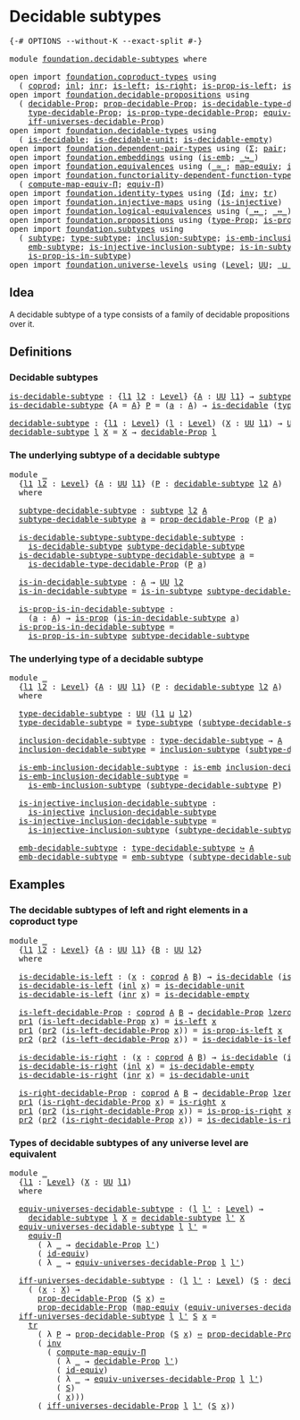 # Decidable subtypes

<pre class="Agda"><a id="31" class="Symbol">{-#</a> <a id="35" class="Keyword">OPTIONS</a> <a id="43" class="Pragma">--without-K</a> <a id="55" class="Pragma">--exact-split</a> <a id="69" class="Symbol">#-}</a>

<a id="74" class="Keyword">module</a> <a id="81" href="foundation.decidable-subtypes.html" class="Module">foundation.decidable-subtypes</a> <a id="111" class="Keyword">where</a>

<a id="118" class="Keyword">open</a> <a id="123" class="Keyword">import</a> <a id="130" href="foundation.coproduct-types.html" class="Module">foundation.coproduct-types</a> <a id="157" class="Keyword">using</a>
  <a id="165" class="Symbol">(</a> <a id="167" href="foundation.coproduct-types.html#1168" class="Datatype">coprod</a><a id="173" class="Symbol">;</a> <a id="175" href="foundation.coproduct-types.html#1239" class="InductiveConstructor">inl</a><a id="178" class="Symbol">;</a> <a id="180" href="foundation.coproduct-types.html#1262" class="InductiveConstructor">inr</a><a id="183" class="Symbol">;</a> <a id="185" href="foundation.coproduct-types.html#1765" class="Function">is-left</a><a id="192" class="Symbol">;</a> <a id="194" href="foundation.coproduct-types.html#2077" class="Function">is-right</a><a id="202" class="Symbol">;</a> <a id="204" href="foundation.coproduct-types.html#1841" class="Function">is-prop-is-left</a><a id="219" class="Symbol">;</a> <a id="221" href="foundation.coproduct-types.html#2156" class="Function">is-prop-is-right</a><a id="237" class="Symbol">)</a>
<a id="239" class="Keyword">open</a> <a id="244" class="Keyword">import</a> <a id="251" href="foundation.decidable-propositions.html" class="Module">foundation.decidable-propositions</a> <a id="285" class="Keyword">using</a>
  <a id="293" class="Symbol">(</a> <a id="295" href="foundation.decidable-propositions.html#2018" class="Function">decidable-Prop</a><a id="309" class="Symbol">;</a> <a id="311" href="foundation.decidable-propositions.html#2167" class="Function">prop-decidable-Prop</a><a id="330" class="Symbol">;</a> <a id="332" href="foundation.decidable-propositions.html#2506" class="Function">is-decidable-type-decidable-Prop</a><a id="364" class="Symbol">;</a>
    <a id="370" href="foundation.decidable-propositions.html#2276" class="Function">type-decidable-Prop</a><a id="389" class="Symbol">;</a> <a id="391" href="foundation.decidable-propositions.html#2373" class="Function">is-prop-type-decidable-Prop</a><a id="418" class="Symbol">;</a> <a id="420" href="foundation.decidable-propositions.html#6010" class="Function">equiv-universes-decidable-Prop</a><a id="450" class="Symbol">;</a>
    <a id="456" href="foundation.decidable-propositions.html#6205" class="Function">iff-universes-decidable-Prop</a><a id="484" class="Symbol">)</a>
<a id="486" class="Keyword">open</a> <a id="491" class="Keyword">import</a> <a id="498" href="foundation.decidable-types.html" class="Module">foundation.decidable-types</a> <a id="525" class="Keyword">using</a>
  <a id="533" class="Symbol">(</a> <a id="535" href="foundation.decidable-types.html#1905" class="Function">is-decidable</a><a id="547" class="Symbol">;</a> <a id="549" href="foundation.decidable-types.html#2740" class="Function">is-decidable-unit</a><a id="566" class="Symbol">;</a> <a id="568" href="foundation.decidable-types.html#2808" class="Function">is-decidable-empty</a><a id="586" class="Symbol">)</a>
<a id="588" class="Keyword">open</a> <a id="593" class="Keyword">import</a> <a id="600" href="foundation.dependent-pair-types.html" class="Module">foundation.dependent-pair-types</a> <a id="632" class="Keyword">using</a> <a id="638" class="Symbol">(</a><a id="639" href="foundation-core.dependent-pair-types.html#515" class="Record">Σ</a><a id="640" class="Symbol">;</a> <a id="642" href="foundation-core.dependent-pair-types.html#588" class="InductiveConstructor">pair</a><a id="646" class="Symbol">;</a> <a id="648" href="foundation-core.dependent-pair-types.html#605" class="Field">pr1</a><a id="651" class="Symbol">;</a> <a id="653" href="foundation-core.dependent-pair-types.html#617" class="Field">pr2</a><a id="656" class="Symbol">)</a>
<a id="658" class="Keyword">open</a> <a id="663" class="Keyword">import</a> <a id="670" href="foundation.embeddings.html" class="Module">foundation.embeddings</a> <a id="692" class="Keyword">using</a> <a id="698" class="Symbol">(</a><a id="699" href="foundation-core.embeddings.html#992" class="Function">is-emb</a><a id="705" class="Symbol">;</a> <a id="707" href="foundation-core.embeddings.html#1074" class="Function Operator">_↪_</a><a id="710" class="Symbol">)</a>
<a id="712" class="Keyword">open</a> <a id="717" class="Keyword">import</a> <a id="724" href="foundation.equivalences.html" class="Module">foundation.equivalences</a> <a id="748" class="Keyword">using</a> <a id="754" class="Symbol">(</a><a id="755" href="foundation-core.equivalences.html#1621" class="Function Operator">_≃_</a><a id="758" class="Symbol">;</a> <a id="760" href="foundation-core.equivalences.html#1821" class="Function">map-equiv</a><a id="769" class="Symbol">;</a> <a id="771" href="foundation-core.equivalences.html#2494" class="Function">id-equiv</a><a id="779" class="Symbol">)</a>
<a id="781" class="Keyword">open</a> <a id="786" class="Keyword">import</a> <a id="793" href="foundation.functoriality-dependent-function-types.html" class="Module">foundation.functoriality-dependent-function-types</a> <a id="843" class="Keyword">using</a>
  <a id="851" class="Symbol">(</a> <a id="853" href="foundation.functoriality-dependent-function-types.html#2501" class="Function">compute-map-equiv-Π</a><a id="872" class="Symbol">;</a> <a id="874" href="foundation.functoriality-dependent-function-types.html#4227" class="Function">equiv-Π</a><a id="881" class="Symbol">)</a>
<a id="883" class="Keyword">open</a> <a id="888" class="Keyword">import</a> <a id="895" href="foundation.identity-types.html" class="Module">foundation.identity-types</a> <a id="921" class="Keyword">using</a> <a id="927" class="Symbol">(</a><a id="928" href="foundation-core.identity-types.html#1767" class="Datatype">Id</a><a id="930" class="Symbol">;</a> <a id="932" href="foundation-core.identity-types.html#2729" class="Function">inv</a><a id="935" class="Symbol">;</a> <a id="937" href="foundation-core.identity-types.html#5702" class="Function">tr</a><a id="939" class="Symbol">)</a>
<a id="941" class="Keyword">open</a> <a id="946" class="Keyword">import</a> <a id="953" href="foundation.injective-maps.html" class="Module">foundation.injective-maps</a> <a id="979" class="Keyword">using</a> <a id="985" class="Symbol">(</a><a id="986" href="foundation.injective-maps.html#1295" class="Function">is-injective</a><a id="998" class="Symbol">)</a>
<a id="1000" class="Keyword">open</a> <a id="1005" class="Keyword">import</a> <a id="1012" href="foundation.logical-equivalences.html" class="Module">foundation.logical-equivalences</a> <a id="1044" class="Keyword">using</a> <a id="1050" class="Symbol">(</a><a id="1051" href="foundation-core.logical-equivalences.html#899" class="Function Operator">_↔_</a><a id="1054" class="Symbol">;</a> <a id="1056" href="foundation-core.logical-equivalences.html#1038" class="Function Operator">_⇔_</a><a id="1059" class="Symbol">)</a>
<a id="1061" class="Keyword">open</a> <a id="1066" class="Keyword">import</a> <a id="1073" href="foundation.propositions.html" class="Module">foundation.propositions</a> <a id="1097" class="Keyword">using</a> <a id="1103" class="Symbol">(</a><a id="1104" href="foundation-core.propositions.html#1495" class="Function">type-Prop</a><a id="1113" class="Symbol">;</a> <a id="1115" href="foundation-core.propositions.html#1309" class="Function">is-prop</a><a id="1122" class="Symbol">)</a>
<a id="1124" class="Keyword">open</a> <a id="1129" class="Keyword">import</a> <a id="1136" href="foundation.subtypes.html" class="Module">foundation.subtypes</a> <a id="1156" class="Keyword">using</a>
  <a id="1164" class="Symbol">(</a> <a id="1166" href="foundation-core.subtypes.html#2211" class="Function">subtype</a><a id="1173" class="Symbol">;</a> <a id="1175" href="foundation-core.subtypes.html#2555" class="Function">type-subtype</a><a id="1187" class="Symbol">;</a> <a id="1189" href="foundation-core.subtypes.html#2621" class="Function">inclusion-subtype</a><a id="1206" class="Symbol">;</a> <a id="1208" href="foundation-core.subtypes.html#3701" class="Function">is-emb-inclusion-subtype</a><a id="1232" class="Symbol">;</a>
    <a id="1238" href="foundation-core.subtypes.html#3947" class="Function">emb-subtype</a><a id="1249" class="Symbol">;</a> <a id="1251" href="foundation.subtypes.html#1110" class="Function">is-injective-inclusion-subtype</a><a id="1281" class="Symbol">;</a> <a id="1283" href="foundation-core.subtypes.html#2375" class="Function">is-in-subtype</a><a id="1296" class="Symbol">;</a>
    <a id="1302" href="foundation-core.subtypes.html#2440" class="Function">is-prop-is-in-subtype</a><a id="1323" class="Symbol">)</a>
<a id="1325" class="Keyword">open</a> <a id="1330" class="Keyword">import</a> <a id="1337" href="foundation.universe-levels.html" class="Module">foundation.universe-levels</a> <a id="1364" class="Keyword">using</a> <a id="1370" class="Symbol">(</a><a id="1371" href="Agda.Primitive.html#597" class="Postulate">Level</a><a id="1376" class="Symbol">;</a> <a id="1378" href="foundation-core.universe-levels.html#235" class="Primitive">UU</a><a id="1380" class="Symbol">;</a> <a id="1382" href="Agda.Primitive.html#810" class="Primitive Operator">_⊔_</a><a id="1385" class="Symbol">;</a> <a id="1387" href="Agda.Primitive.html#780" class="Primitive">lsuc</a><a id="1391" class="Symbol">;</a> <a id="1393" href="Agda.Primitive.html#764" class="Primitive">lzero</a><a id="1398" class="Symbol">)</a>
</pre>
## Idea

A decidable subtype of a type consists of a family of decidable propositions over it.

## Definitions

### Decidable subtypes

<pre class="Agda"><a id="is-decidable-subtype"></a><a id="1549" href="foundation.decidable-subtypes.html#1549" class="Function">is-decidable-subtype</a> <a id="1570" class="Symbol">:</a> <a id="1572" class="Symbol">{</a><a id="1573" href="foundation.decidable-subtypes.html#1573" class="Bound">l1</a> <a id="1576" href="foundation.decidable-subtypes.html#1576" class="Bound">l2</a> <a id="1579" class="Symbol">:</a> <a id="1581" href="Agda.Primitive.html#597" class="Postulate">Level</a><a id="1586" class="Symbol">}</a> <a id="1588" class="Symbol">{</a><a id="1589" href="foundation.decidable-subtypes.html#1589" class="Bound">A</a> <a id="1591" class="Symbol">:</a> <a id="1593" href="foundation-core.universe-levels.html#235" class="Primitive">UU</a> <a id="1596" href="foundation.decidable-subtypes.html#1573" class="Bound">l1</a><a id="1598" class="Symbol">}</a> <a id="1600" class="Symbol">→</a> <a id="1602" href="foundation-core.subtypes.html#2211" class="Function">subtype</a> <a id="1610" href="foundation.decidable-subtypes.html#1576" class="Bound">l2</a> <a id="1613" href="foundation.decidable-subtypes.html#1589" class="Bound">A</a> <a id="1615" class="Symbol">→</a> <a id="1617" href="foundation-core.universe-levels.html#235" class="Primitive">UU</a> <a id="1620" class="Symbol">(</a><a id="1621" href="foundation.decidable-subtypes.html#1573" class="Bound">l1</a> <a id="1624" href="Agda.Primitive.html#810" class="Primitive Operator">⊔</a> <a id="1626" href="foundation.decidable-subtypes.html#1576" class="Bound">l2</a><a id="1628" class="Symbol">)</a>
<a id="1630" href="foundation.decidable-subtypes.html#1549" class="Function">is-decidable-subtype</a> <a id="1651" class="Symbol">{</a><a id="1652" class="Argument">A</a> <a id="1654" class="Symbol">=</a> <a id="1656" href="foundation.decidable-subtypes.html#1656" class="Bound">A</a><a id="1657" class="Symbol">}</a> <a id="1659" href="foundation.decidable-subtypes.html#1659" class="Bound">P</a> <a id="1661" class="Symbol">=</a> <a id="1663" class="Symbol">(</a><a id="1664" href="foundation.decidable-subtypes.html#1664" class="Bound">a</a> <a id="1666" class="Symbol">:</a> <a id="1668" href="foundation.decidable-subtypes.html#1656" class="Bound">A</a><a id="1669" class="Symbol">)</a> <a id="1671" class="Symbol">→</a> <a id="1673" href="foundation.decidable-types.html#1905" class="Function">is-decidable</a> <a id="1686" class="Symbol">(</a><a id="1687" href="foundation-core.propositions.html#1495" class="Function">type-Prop</a> <a id="1697" class="Symbol">(</a><a id="1698" href="foundation.decidable-subtypes.html#1659" class="Bound">P</a> <a id="1700" href="foundation.decidable-subtypes.html#1664" class="Bound">a</a><a id="1701" class="Symbol">))</a>

<a id="decidable-subtype"></a><a id="1705" href="foundation.decidable-subtypes.html#1705" class="Function">decidable-subtype</a> <a id="1723" class="Symbol">:</a> <a id="1725" class="Symbol">{</a><a id="1726" href="foundation.decidable-subtypes.html#1726" class="Bound">l1</a> <a id="1729" class="Symbol">:</a> <a id="1731" href="Agda.Primitive.html#597" class="Postulate">Level</a><a id="1736" class="Symbol">}</a> <a id="1738" class="Symbol">(</a><a id="1739" href="foundation.decidable-subtypes.html#1739" class="Bound">l</a> <a id="1741" class="Symbol">:</a> <a id="1743" href="Agda.Primitive.html#597" class="Postulate">Level</a><a id="1748" class="Symbol">)</a> <a id="1750" class="Symbol">(</a><a id="1751" href="foundation.decidable-subtypes.html#1751" class="Bound">X</a> <a id="1753" class="Symbol">:</a> <a id="1755" href="foundation-core.universe-levels.html#235" class="Primitive">UU</a> <a id="1758" href="foundation.decidable-subtypes.html#1726" class="Bound">l1</a><a id="1760" class="Symbol">)</a> <a id="1762" class="Symbol">→</a> <a id="1764" href="foundation-core.universe-levels.html#235" class="Primitive">UU</a> <a id="1767" class="Symbol">(</a><a id="1768" href="foundation.decidable-subtypes.html#1726" class="Bound">l1</a> <a id="1771" href="Agda.Primitive.html#810" class="Primitive Operator">⊔</a> <a id="1773" href="Agda.Primitive.html#780" class="Primitive">lsuc</a> <a id="1778" href="foundation.decidable-subtypes.html#1739" class="Bound">l</a><a id="1779" class="Symbol">)</a>
<a id="1781" href="foundation.decidable-subtypes.html#1705" class="Function">decidable-subtype</a> <a id="1799" href="foundation.decidable-subtypes.html#1799" class="Bound">l</a> <a id="1801" href="foundation.decidable-subtypes.html#1801" class="Bound">X</a> <a id="1803" class="Symbol">=</a> <a id="1805" href="foundation.decidable-subtypes.html#1801" class="Bound">X</a> <a id="1807" class="Symbol">→</a> <a id="1809" href="foundation.decidable-propositions.html#2018" class="Function">decidable-Prop</a> <a id="1824" href="foundation.decidable-subtypes.html#1799" class="Bound">l</a>
</pre>
### The underlying subtype of a decidable subtype

<pre class="Agda"><a id="1890" class="Keyword">module</a> <a id="1897" href="foundation.decidable-subtypes.html#1897" class="Module">_</a>
  <a id="1901" class="Symbol">{</a><a id="1902" href="foundation.decidable-subtypes.html#1902" class="Bound">l1</a> <a id="1905" href="foundation.decidable-subtypes.html#1905" class="Bound">l2</a> <a id="1908" class="Symbol">:</a> <a id="1910" href="Agda.Primitive.html#597" class="Postulate">Level</a><a id="1915" class="Symbol">}</a> <a id="1917" class="Symbol">{</a><a id="1918" href="foundation.decidable-subtypes.html#1918" class="Bound">A</a> <a id="1920" class="Symbol">:</a> <a id="1922" href="foundation-core.universe-levels.html#235" class="Primitive">UU</a> <a id="1925" href="foundation.decidable-subtypes.html#1902" class="Bound">l1</a><a id="1927" class="Symbol">}</a> <a id="1929" class="Symbol">(</a><a id="1930" href="foundation.decidable-subtypes.html#1930" class="Bound">P</a> <a id="1932" class="Symbol">:</a> <a id="1934" href="foundation.decidable-subtypes.html#1705" class="Function">decidable-subtype</a> <a id="1952" href="foundation.decidable-subtypes.html#1905" class="Bound">l2</a> <a id="1955" href="foundation.decidable-subtypes.html#1918" class="Bound">A</a><a id="1956" class="Symbol">)</a>
  <a id="1960" class="Keyword">where</a>
  
  <a id="1971" href="foundation.decidable-subtypes.html#1971" class="Function">subtype-decidable-subtype</a> <a id="1997" class="Symbol">:</a> <a id="1999" href="foundation-core.subtypes.html#2211" class="Function">subtype</a> <a id="2007" href="foundation.decidable-subtypes.html#1905" class="Bound">l2</a> <a id="2010" href="foundation.decidable-subtypes.html#1918" class="Bound">A</a>
  <a id="2014" href="foundation.decidable-subtypes.html#1971" class="Function">subtype-decidable-subtype</a> <a id="2040" href="foundation.decidable-subtypes.html#2040" class="Bound">a</a> <a id="2042" class="Symbol">=</a> <a id="2044" href="foundation.decidable-propositions.html#2167" class="Function">prop-decidable-Prop</a> <a id="2064" class="Symbol">(</a><a id="2065" href="foundation.decidable-subtypes.html#1930" class="Bound">P</a> <a id="2067" href="foundation.decidable-subtypes.html#2040" class="Bound">a</a><a id="2068" class="Symbol">)</a>

  <a id="2073" href="foundation.decidable-subtypes.html#2073" class="Function">is-decidable-subtype-subtype-decidable-subtype</a> <a id="2120" class="Symbol">:</a>
    <a id="2126" href="foundation.decidable-subtypes.html#1549" class="Function">is-decidable-subtype</a> <a id="2147" href="foundation.decidable-subtypes.html#1971" class="Function">subtype-decidable-subtype</a>
  <a id="2175" href="foundation.decidable-subtypes.html#2073" class="Function">is-decidable-subtype-subtype-decidable-subtype</a> <a id="2222" href="foundation.decidable-subtypes.html#2222" class="Bound">a</a> <a id="2224" class="Symbol">=</a>
    <a id="2230" href="foundation.decidable-propositions.html#2506" class="Function">is-decidable-type-decidable-Prop</a> <a id="2263" class="Symbol">(</a><a id="2264" href="foundation.decidable-subtypes.html#1930" class="Bound">P</a> <a id="2266" href="foundation.decidable-subtypes.html#2222" class="Bound">a</a><a id="2267" class="Symbol">)</a>

  <a id="2272" href="foundation.decidable-subtypes.html#2272" class="Function">is-in-decidable-subtype</a> <a id="2296" class="Symbol">:</a> <a id="2298" href="foundation.decidable-subtypes.html#1918" class="Bound">A</a> <a id="2300" class="Symbol">→</a> <a id="2302" href="foundation-core.universe-levels.html#235" class="Primitive">UU</a> <a id="2305" href="foundation.decidable-subtypes.html#1905" class="Bound">l2</a>
  <a id="2310" href="foundation.decidable-subtypes.html#2272" class="Function">is-in-decidable-subtype</a> <a id="2334" class="Symbol">=</a> <a id="2336" href="foundation-core.subtypes.html#2375" class="Function">is-in-subtype</a> <a id="2350" href="foundation.decidable-subtypes.html#1971" class="Function">subtype-decidable-subtype</a>

  <a id="2379" href="foundation.decidable-subtypes.html#2379" class="Function">is-prop-is-in-decidable-subtype</a> <a id="2411" class="Symbol">:</a>
    <a id="2417" class="Symbol">(</a><a id="2418" href="foundation.decidable-subtypes.html#2418" class="Bound">a</a> <a id="2420" class="Symbol">:</a> <a id="2422" href="foundation.decidable-subtypes.html#1918" class="Bound">A</a><a id="2423" class="Symbol">)</a> <a id="2425" class="Symbol">→</a> <a id="2427" href="foundation-core.propositions.html#1309" class="Function">is-prop</a> <a id="2435" class="Symbol">(</a><a id="2436" href="foundation.decidable-subtypes.html#2272" class="Function">is-in-decidable-subtype</a> <a id="2460" href="foundation.decidable-subtypes.html#2418" class="Bound">a</a><a id="2461" class="Symbol">)</a>
  <a id="2465" href="foundation.decidable-subtypes.html#2379" class="Function">is-prop-is-in-decidable-subtype</a> <a id="2497" class="Symbol">=</a>
    <a id="2503" href="foundation-core.subtypes.html#2440" class="Function">is-prop-is-in-subtype</a> <a id="2525" href="foundation.decidable-subtypes.html#1971" class="Function">subtype-decidable-subtype</a>
</pre>
### The underlying type of a decidable subtype

<pre class="Agda"><a id="2612" class="Keyword">module</a> <a id="2619" href="foundation.decidable-subtypes.html#2619" class="Module">_</a>
  <a id="2623" class="Symbol">{</a><a id="2624" href="foundation.decidable-subtypes.html#2624" class="Bound">l1</a> <a id="2627" href="foundation.decidable-subtypes.html#2627" class="Bound">l2</a> <a id="2630" class="Symbol">:</a> <a id="2632" href="Agda.Primitive.html#597" class="Postulate">Level</a><a id="2637" class="Symbol">}</a> <a id="2639" class="Symbol">{</a><a id="2640" href="foundation.decidable-subtypes.html#2640" class="Bound">A</a> <a id="2642" class="Symbol">:</a> <a id="2644" href="foundation-core.universe-levels.html#235" class="Primitive">UU</a> <a id="2647" href="foundation.decidable-subtypes.html#2624" class="Bound">l1</a><a id="2649" class="Symbol">}</a> <a id="2651" class="Symbol">(</a><a id="2652" href="foundation.decidable-subtypes.html#2652" class="Bound">P</a> <a id="2654" class="Symbol">:</a> <a id="2656" href="foundation.decidable-subtypes.html#1705" class="Function">decidable-subtype</a> <a id="2674" href="foundation.decidable-subtypes.html#2627" class="Bound">l2</a> <a id="2677" href="foundation.decidable-subtypes.html#2640" class="Bound">A</a><a id="2678" class="Symbol">)</a>
  <a id="2682" class="Keyword">where</a>
  
  <a id="2693" href="foundation.decidable-subtypes.html#2693" class="Function">type-decidable-subtype</a> <a id="2716" class="Symbol">:</a> <a id="2718" href="foundation-core.universe-levels.html#235" class="Primitive">UU</a> <a id="2721" class="Symbol">(</a><a id="2722" href="foundation.decidable-subtypes.html#2624" class="Bound">l1</a> <a id="2725" href="Agda.Primitive.html#810" class="Primitive Operator">⊔</a> <a id="2727" href="foundation.decidable-subtypes.html#2627" class="Bound">l2</a><a id="2729" class="Symbol">)</a>
  <a id="2733" href="foundation.decidable-subtypes.html#2693" class="Function">type-decidable-subtype</a> <a id="2756" class="Symbol">=</a> <a id="2758" href="foundation-core.subtypes.html#2555" class="Function">type-subtype</a> <a id="2771" class="Symbol">(</a><a id="2772" href="foundation.decidable-subtypes.html#1971" class="Function">subtype-decidable-subtype</a> <a id="2798" href="foundation.decidable-subtypes.html#2652" class="Bound">P</a><a id="2799" class="Symbol">)</a>

  <a id="2804" href="foundation.decidable-subtypes.html#2804" class="Function">inclusion-decidable-subtype</a> <a id="2832" class="Symbol">:</a> <a id="2834" href="foundation.decidable-subtypes.html#2693" class="Function">type-decidable-subtype</a> <a id="2857" class="Symbol">→</a> <a id="2859" href="foundation.decidable-subtypes.html#2640" class="Bound">A</a>
  <a id="2863" href="foundation.decidable-subtypes.html#2804" class="Function">inclusion-decidable-subtype</a> <a id="2891" class="Symbol">=</a> <a id="2893" href="foundation-core.subtypes.html#2621" class="Function">inclusion-subtype</a> <a id="2911" class="Symbol">(</a><a id="2912" href="foundation.decidable-subtypes.html#1971" class="Function">subtype-decidable-subtype</a> <a id="2938" href="foundation.decidable-subtypes.html#2652" class="Bound">P</a><a id="2939" class="Symbol">)</a>

  <a id="2944" href="foundation.decidable-subtypes.html#2944" class="Function">is-emb-inclusion-decidable-subtype</a> <a id="2979" class="Symbol">:</a> <a id="2981" href="foundation-core.embeddings.html#992" class="Function">is-emb</a> <a id="2988" href="foundation.decidable-subtypes.html#2804" class="Function">inclusion-decidable-subtype</a>
  <a id="3018" href="foundation.decidable-subtypes.html#2944" class="Function">is-emb-inclusion-decidable-subtype</a> <a id="3053" class="Symbol">=</a>
    <a id="3059" href="foundation-core.subtypes.html#3701" class="Function">is-emb-inclusion-subtype</a> <a id="3084" class="Symbol">(</a><a id="3085" href="foundation.decidable-subtypes.html#1971" class="Function">subtype-decidable-subtype</a> <a id="3111" href="foundation.decidable-subtypes.html#2652" class="Bound">P</a><a id="3112" class="Symbol">)</a>

  <a id="3117" href="foundation.decidable-subtypes.html#3117" class="Function">is-injective-inclusion-decidable-subtype</a> <a id="3158" class="Symbol">:</a>
    <a id="3164" href="foundation.injective-maps.html#1295" class="Function">is-injective</a> <a id="3177" href="foundation.decidable-subtypes.html#2804" class="Function">inclusion-decidable-subtype</a>
  <a id="3207" href="foundation.decidable-subtypes.html#3117" class="Function">is-injective-inclusion-decidable-subtype</a> <a id="3248" class="Symbol">=</a>
    <a id="3254" href="foundation.subtypes.html#1110" class="Function">is-injective-inclusion-subtype</a> <a id="3285" class="Symbol">(</a><a id="3286" href="foundation.decidable-subtypes.html#1971" class="Function">subtype-decidable-subtype</a> <a id="3312" href="foundation.decidable-subtypes.html#2652" class="Bound">P</a><a id="3313" class="Symbol">)</a>

  <a id="3318" href="foundation.decidable-subtypes.html#3318" class="Function">emb-decidable-subtype</a> <a id="3340" class="Symbol">:</a> <a id="3342" href="foundation.decidable-subtypes.html#2693" class="Function">type-decidable-subtype</a> <a id="3365" href="foundation-core.embeddings.html#1074" class="Function Operator">↪</a> <a id="3367" href="foundation.decidable-subtypes.html#2640" class="Bound">A</a>
  <a id="3371" href="foundation.decidable-subtypes.html#3318" class="Function">emb-decidable-subtype</a> <a id="3393" class="Symbol">=</a> <a id="3395" href="foundation-core.subtypes.html#3947" class="Function">emb-subtype</a> <a id="3407" class="Symbol">(</a><a id="3408" href="foundation.decidable-subtypes.html#1971" class="Function">subtype-decidable-subtype</a> <a id="3434" href="foundation.decidable-subtypes.html#2652" class="Bound">P</a><a id="3435" class="Symbol">)</a>
</pre>
## Examples

### The decidable subtypes of left and right elements in a coproduct type

<pre class="Agda"><a id="3538" class="Keyword">module</a> <a id="3545" href="foundation.decidable-subtypes.html#3545" class="Module">_</a>
  <a id="3549" class="Symbol">{</a><a id="3550" href="foundation.decidable-subtypes.html#3550" class="Bound">l1</a> <a id="3553" href="foundation.decidable-subtypes.html#3553" class="Bound">l2</a> <a id="3556" class="Symbol">:</a> <a id="3558" href="Agda.Primitive.html#597" class="Postulate">Level</a><a id="3563" class="Symbol">}</a> <a id="3565" class="Symbol">{</a><a id="3566" href="foundation.decidable-subtypes.html#3566" class="Bound">A</a> <a id="3568" class="Symbol">:</a> <a id="3570" href="foundation-core.universe-levels.html#235" class="Primitive">UU</a> <a id="3573" href="foundation.decidable-subtypes.html#3550" class="Bound">l1</a><a id="3575" class="Symbol">}</a> <a id="3577" class="Symbol">{</a><a id="3578" href="foundation.decidable-subtypes.html#3578" class="Bound">B</a> <a id="3580" class="Symbol">:</a> <a id="3582" href="foundation-core.universe-levels.html#235" class="Primitive">UU</a> <a id="3585" href="foundation.decidable-subtypes.html#3553" class="Bound">l2</a><a id="3587" class="Symbol">}</a>
  <a id="3591" class="Keyword">where</a>

  <a id="3600" href="foundation.decidable-subtypes.html#3600" class="Function">is-decidable-is-left</a> <a id="3621" class="Symbol">:</a> <a id="3623" class="Symbol">(</a><a id="3624" href="foundation.decidable-subtypes.html#3624" class="Bound">x</a> <a id="3626" class="Symbol">:</a> <a id="3628" href="foundation.coproduct-types.html#1168" class="Datatype">coprod</a> <a id="3635" href="foundation.decidable-subtypes.html#3566" class="Bound">A</a> <a id="3637" href="foundation.decidable-subtypes.html#3578" class="Bound">B</a><a id="3638" class="Symbol">)</a> <a id="3640" class="Symbol">→</a> <a id="3642" href="foundation.decidable-types.html#1905" class="Function">is-decidable</a> <a id="3655" class="Symbol">(</a><a id="3656" href="foundation.coproduct-types.html#1765" class="Function">is-left</a> <a id="3664" href="foundation.decidable-subtypes.html#3624" class="Bound">x</a><a id="3665" class="Symbol">)</a>
  <a id="3669" href="foundation.decidable-subtypes.html#3600" class="Function">is-decidable-is-left</a> <a id="3690" class="Symbol">(</a><a id="3691" href="foundation.coproduct-types.html#1239" class="InductiveConstructor">inl</a> <a id="3695" href="foundation.decidable-subtypes.html#3695" class="Bound">x</a><a id="3696" class="Symbol">)</a> <a id="3698" class="Symbol">=</a> <a id="3700" href="foundation.decidable-types.html#2740" class="Function">is-decidable-unit</a>
  <a id="3720" href="foundation.decidable-subtypes.html#3600" class="Function">is-decidable-is-left</a> <a id="3741" class="Symbol">(</a><a id="3742" href="foundation.coproduct-types.html#1262" class="InductiveConstructor">inr</a> <a id="3746" href="foundation.decidable-subtypes.html#3746" class="Bound">x</a><a id="3747" class="Symbol">)</a> <a id="3749" class="Symbol">=</a> <a id="3751" href="foundation.decidable-types.html#2808" class="Function">is-decidable-empty</a>

  <a id="3773" href="foundation.decidable-subtypes.html#3773" class="Function">is-left-decidable-Prop</a> <a id="3796" class="Symbol">:</a> <a id="3798" href="foundation.coproduct-types.html#1168" class="Datatype">coprod</a> <a id="3805" href="foundation.decidable-subtypes.html#3566" class="Bound">A</a> <a id="3807" href="foundation.decidable-subtypes.html#3578" class="Bound">B</a> <a id="3809" class="Symbol">→</a> <a id="3811" href="foundation.decidable-propositions.html#2018" class="Function">decidable-Prop</a> <a id="3826" href="Agda.Primitive.html#764" class="Primitive">lzero</a>
  <a id="3834" href="foundation-core.dependent-pair-types.html#605" class="Field">pr1</a> <a id="3838" class="Symbol">(</a><a id="3839" href="foundation.decidable-subtypes.html#3773" class="Function">is-left-decidable-Prop</a> <a id="3862" href="foundation.decidable-subtypes.html#3862" class="Bound">x</a><a id="3863" class="Symbol">)</a> <a id="3865" class="Symbol">=</a> <a id="3867" href="foundation.coproduct-types.html#1765" class="Function">is-left</a> <a id="3875" href="foundation.decidable-subtypes.html#3862" class="Bound">x</a>
  <a id="3879" href="foundation-core.dependent-pair-types.html#605" class="Field">pr1</a> <a id="3883" class="Symbol">(</a><a id="3884" href="foundation-core.dependent-pair-types.html#617" class="Field">pr2</a> <a id="3888" class="Symbol">(</a><a id="3889" href="foundation.decidable-subtypes.html#3773" class="Function">is-left-decidable-Prop</a> <a id="3912" href="foundation.decidable-subtypes.html#3912" class="Bound">x</a><a id="3913" class="Symbol">))</a> <a id="3916" class="Symbol">=</a> <a id="3918" href="foundation.coproduct-types.html#1841" class="Function">is-prop-is-left</a> <a id="3934" href="foundation.decidable-subtypes.html#3912" class="Bound">x</a>
  <a id="3938" href="foundation-core.dependent-pair-types.html#617" class="Field">pr2</a> <a id="3942" class="Symbol">(</a><a id="3943" href="foundation-core.dependent-pair-types.html#617" class="Field">pr2</a> <a id="3947" class="Symbol">(</a><a id="3948" href="foundation.decidable-subtypes.html#3773" class="Function">is-left-decidable-Prop</a> <a id="3971" href="foundation.decidable-subtypes.html#3971" class="Bound">x</a><a id="3972" class="Symbol">))</a> <a id="3975" class="Symbol">=</a> <a id="3977" href="foundation.decidable-subtypes.html#3600" class="Function">is-decidable-is-left</a> <a id="3998" href="foundation.decidable-subtypes.html#3971" class="Bound">x</a>

  <a id="4003" href="foundation.decidable-subtypes.html#4003" class="Function">is-decidable-is-right</a> <a id="4025" class="Symbol">:</a> <a id="4027" class="Symbol">(</a><a id="4028" href="foundation.decidable-subtypes.html#4028" class="Bound">x</a> <a id="4030" class="Symbol">:</a> <a id="4032" href="foundation.coproduct-types.html#1168" class="Datatype">coprod</a> <a id="4039" href="foundation.decidable-subtypes.html#3566" class="Bound">A</a> <a id="4041" href="foundation.decidable-subtypes.html#3578" class="Bound">B</a><a id="4042" class="Symbol">)</a> <a id="4044" class="Symbol">→</a> <a id="4046" href="foundation.decidable-types.html#1905" class="Function">is-decidable</a> <a id="4059" class="Symbol">(</a><a id="4060" href="foundation.coproduct-types.html#2077" class="Function">is-right</a> <a id="4069" href="foundation.decidable-subtypes.html#4028" class="Bound">x</a><a id="4070" class="Symbol">)</a>
  <a id="4074" href="foundation.decidable-subtypes.html#4003" class="Function">is-decidable-is-right</a> <a id="4096" class="Symbol">(</a><a id="4097" href="foundation.coproduct-types.html#1239" class="InductiveConstructor">inl</a> <a id="4101" href="foundation.decidable-subtypes.html#4101" class="Bound">x</a><a id="4102" class="Symbol">)</a> <a id="4104" class="Symbol">=</a> <a id="4106" href="foundation.decidable-types.html#2808" class="Function">is-decidable-empty</a>
  <a id="4127" href="foundation.decidable-subtypes.html#4003" class="Function">is-decidable-is-right</a> <a id="4149" class="Symbol">(</a><a id="4150" href="foundation.coproduct-types.html#1262" class="InductiveConstructor">inr</a> <a id="4154" href="foundation.decidable-subtypes.html#4154" class="Bound">x</a><a id="4155" class="Symbol">)</a> <a id="4157" class="Symbol">=</a> <a id="4159" href="foundation.decidable-types.html#2740" class="Function">is-decidable-unit</a>

  <a id="4180" href="foundation.decidable-subtypes.html#4180" class="Function">is-right-decidable-Prop</a> <a id="4204" class="Symbol">:</a> <a id="4206" href="foundation.coproduct-types.html#1168" class="Datatype">coprod</a> <a id="4213" href="foundation.decidable-subtypes.html#3566" class="Bound">A</a> <a id="4215" href="foundation.decidable-subtypes.html#3578" class="Bound">B</a> <a id="4217" class="Symbol">→</a> <a id="4219" href="foundation.decidable-propositions.html#2018" class="Function">decidable-Prop</a> <a id="4234" href="Agda.Primitive.html#764" class="Primitive">lzero</a>
  <a id="4242" href="foundation-core.dependent-pair-types.html#605" class="Field">pr1</a> <a id="4246" class="Symbol">(</a><a id="4247" href="foundation.decidable-subtypes.html#4180" class="Function">is-right-decidable-Prop</a> <a id="4271" href="foundation.decidable-subtypes.html#4271" class="Bound">x</a><a id="4272" class="Symbol">)</a> <a id="4274" class="Symbol">=</a> <a id="4276" href="foundation.coproduct-types.html#2077" class="Function">is-right</a> <a id="4285" href="foundation.decidable-subtypes.html#4271" class="Bound">x</a>
  <a id="4289" href="foundation-core.dependent-pair-types.html#605" class="Field">pr1</a> <a id="4293" class="Symbol">(</a><a id="4294" href="foundation-core.dependent-pair-types.html#617" class="Field">pr2</a> <a id="4298" class="Symbol">(</a><a id="4299" href="foundation.decidable-subtypes.html#4180" class="Function">is-right-decidable-Prop</a> <a id="4323" href="foundation.decidable-subtypes.html#4323" class="Bound">x</a><a id="4324" class="Symbol">))</a> <a id="4327" class="Symbol">=</a> <a id="4329" href="foundation.coproduct-types.html#2156" class="Function">is-prop-is-right</a> <a id="4346" href="foundation.decidable-subtypes.html#4323" class="Bound">x</a>
  <a id="4350" href="foundation-core.dependent-pair-types.html#617" class="Field">pr2</a> <a id="4354" class="Symbol">(</a><a id="4355" href="foundation-core.dependent-pair-types.html#617" class="Field">pr2</a> <a id="4359" class="Symbol">(</a><a id="4360" href="foundation.decidable-subtypes.html#4180" class="Function">is-right-decidable-Prop</a> <a id="4384" href="foundation.decidable-subtypes.html#4384" class="Bound">x</a><a id="4385" class="Symbol">))</a> <a id="4388" class="Symbol">=</a> <a id="4390" href="foundation.decidable-subtypes.html#4003" class="Function">is-decidable-is-right</a> <a id="4412" href="foundation.decidable-subtypes.html#4384" class="Bound">x</a>
</pre>
### Types of decidable subtypes of any universe level are equivalent

<pre class="Agda"><a id="4497" class="Keyword">module</a> <a id="4504" href="foundation.decidable-subtypes.html#4504" class="Module">_</a>
  <a id="4508" class="Symbol">{</a><a id="4509" href="foundation.decidable-subtypes.html#4509" class="Bound">l1</a> <a id="4512" class="Symbol">:</a> <a id="4514" href="Agda.Primitive.html#597" class="Postulate">Level</a><a id="4519" class="Symbol">}</a> <a id="4521" class="Symbol">(</a><a id="4522" href="foundation.decidable-subtypes.html#4522" class="Bound">X</a> <a id="4524" class="Symbol">:</a> <a id="4526" href="foundation-core.universe-levels.html#235" class="Primitive">UU</a> <a id="4529" href="foundation.decidable-subtypes.html#4509" class="Bound">l1</a><a id="4531" class="Symbol">)</a>
  <a id="4535" class="Keyword">where</a>

  <a id="4544" href="foundation.decidable-subtypes.html#4544" class="Function">equiv-universes-decidable-subtype</a> <a id="4578" class="Symbol">:</a> <a id="4580" class="Symbol">(</a><a id="4581" href="foundation.decidable-subtypes.html#4581" class="Bound">l</a> <a id="4583" href="foundation.decidable-subtypes.html#4583" class="Bound">l&#39;</a> <a id="4586" class="Symbol">:</a> <a id="4588" href="Agda.Primitive.html#597" class="Postulate">Level</a><a id="4593" class="Symbol">)</a> <a id="4595" class="Symbol">→</a>
    <a id="4601" href="foundation.decidable-subtypes.html#1705" class="Function">decidable-subtype</a> <a id="4619" href="foundation.decidable-subtypes.html#4581" class="Bound">l</a> <a id="4621" href="foundation.decidable-subtypes.html#4522" class="Bound">X</a> <a id="4623" href="foundation-core.equivalences.html#1621" class="Function Operator">≃</a> <a id="4625" href="foundation.decidable-subtypes.html#1705" class="Function">decidable-subtype</a> <a id="4643" href="foundation.decidable-subtypes.html#4583" class="Bound">l&#39;</a> <a id="4646" href="foundation.decidable-subtypes.html#4522" class="Bound">X</a>
  <a id="4650" href="foundation.decidable-subtypes.html#4544" class="Function">equiv-universes-decidable-subtype</a> <a id="4684" href="foundation.decidable-subtypes.html#4684" class="Bound">l</a> <a id="4686" href="foundation.decidable-subtypes.html#4686" class="Bound">l&#39;</a> <a id="4689" class="Symbol">=</a>
    <a id="4695" href="foundation.functoriality-dependent-function-types.html#4227" class="Function">equiv-Π</a>
      <a id="4709" class="Symbol">(</a> <a id="4711" class="Symbol">λ</a> <a id="4713" href="foundation.decidable-subtypes.html#4713" class="Bound">_</a> <a id="4715" class="Symbol">→</a> <a id="4717" href="foundation.decidable-propositions.html#2018" class="Function">decidable-Prop</a> <a id="4732" href="foundation.decidable-subtypes.html#4686" class="Bound">l&#39;</a><a id="4734" class="Symbol">)</a>
      <a id="4742" class="Symbol">(</a> <a id="4744" href="foundation-core.equivalences.html#2494" class="Function">id-equiv</a><a id="4752" class="Symbol">)</a>
      <a id="4760" class="Symbol">(</a> <a id="4762" class="Symbol">λ</a> <a id="4764" href="foundation.decidable-subtypes.html#4764" class="Bound">_</a> <a id="4766" class="Symbol">→</a> <a id="4768" href="foundation.decidable-propositions.html#6010" class="Function">equiv-universes-decidable-Prop</a> <a id="4799" href="foundation.decidable-subtypes.html#4684" class="Bound">l</a> <a id="4801" href="foundation.decidable-subtypes.html#4686" class="Bound">l&#39;</a><a id="4803" class="Symbol">)</a>

  <a id="4808" href="foundation.decidable-subtypes.html#4808" class="Function">iff-universes-decidable-subtype</a> <a id="4840" class="Symbol">:</a> <a id="4842" class="Symbol">(</a><a id="4843" href="foundation.decidable-subtypes.html#4843" class="Bound">l</a> <a id="4845" href="foundation.decidable-subtypes.html#4845" class="Bound">l&#39;</a> <a id="4848" class="Symbol">:</a> <a id="4850" href="Agda.Primitive.html#597" class="Postulate">Level</a><a id="4855" class="Symbol">)</a> <a id="4857" class="Symbol">(</a><a id="4858" href="foundation.decidable-subtypes.html#4858" class="Bound">S</a> <a id="4860" class="Symbol">:</a> <a id="4862" href="foundation.decidable-subtypes.html#1705" class="Function">decidable-subtype</a> <a id="4880" href="foundation.decidable-subtypes.html#4843" class="Bound">l</a> <a id="4882" href="foundation.decidable-subtypes.html#4522" class="Bound">X</a><a id="4883" class="Symbol">)</a> <a id="4885" class="Symbol">→</a>
    <a id="4891" class="Symbol">(</a> <a id="4893" class="Symbol">(</a><a id="4894" href="foundation.decidable-subtypes.html#4894" class="Bound">x</a> <a id="4896" class="Symbol">:</a> <a id="4898" href="foundation.decidable-subtypes.html#4522" class="Bound">X</a><a id="4899" class="Symbol">)</a> <a id="4901" class="Symbol">→</a>
      <a id="4909" href="foundation.decidable-propositions.html#2167" class="Function">prop-decidable-Prop</a> <a id="4929" class="Symbol">(</a><a id="4930" href="foundation.decidable-subtypes.html#4858" class="Bound">S</a> <a id="4932" href="foundation.decidable-subtypes.html#4894" class="Bound">x</a><a id="4933" class="Symbol">)</a> <a id="4935" href="foundation-core.logical-equivalences.html#1038" class="Function Operator">⇔</a>
      <a id="4943" href="foundation.decidable-propositions.html#2167" class="Function">prop-decidable-Prop</a> <a id="4963" class="Symbol">(</a><a id="4964" href="foundation-core.equivalences.html#1821" class="Function">map-equiv</a> <a id="4974" class="Symbol">(</a><a id="4975" href="foundation.decidable-subtypes.html#4544" class="Function">equiv-universes-decidable-subtype</a> <a id="5009" href="foundation.decidable-subtypes.html#4843" class="Bound">l</a> <a id="5011" href="foundation.decidable-subtypes.html#4845" class="Bound">l&#39;</a><a id="5013" class="Symbol">)</a> <a id="5015" href="foundation.decidable-subtypes.html#4858" class="Bound">S</a> <a id="5017" href="foundation.decidable-subtypes.html#4894" class="Bound">x</a><a id="5018" class="Symbol">))</a>
  <a id="5023" href="foundation.decidable-subtypes.html#4808" class="Function">iff-universes-decidable-subtype</a> <a id="5055" href="foundation.decidable-subtypes.html#5055" class="Bound">l</a> <a id="5057" href="foundation.decidable-subtypes.html#5057" class="Bound">l&#39;</a> <a id="5060" href="foundation.decidable-subtypes.html#5060" class="Bound">S</a> <a id="5062" href="foundation.decidable-subtypes.html#5062" class="Bound">x</a> <a id="5064" class="Symbol">=</a>
    <a id="5070" href="foundation-core.identity-types.html#5702" class="Function">tr</a>
      <a id="5079" class="Symbol">(</a> <a id="5081" class="Symbol">λ</a> <a id="5083" href="foundation.decidable-subtypes.html#5083" class="Bound">P</a> <a id="5085" class="Symbol">→</a> <a id="5087" href="foundation.decidable-propositions.html#2167" class="Function">prop-decidable-Prop</a> <a id="5107" class="Symbol">(</a><a id="5108" href="foundation.decidable-subtypes.html#5060" class="Bound">S</a> <a id="5110" href="foundation.decidable-subtypes.html#5062" class="Bound">x</a><a id="5111" class="Symbol">)</a> <a id="5113" href="foundation-core.logical-equivalences.html#1038" class="Function Operator">⇔</a> <a id="5115" href="foundation.decidable-propositions.html#2167" class="Function">prop-decidable-Prop</a> <a id="5135" href="foundation.decidable-subtypes.html#5083" class="Bound">P</a><a id="5136" class="Symbol">)</a>
      <a id="5144" class="Symbol">(</a> <a id="5146" href="foundation-core.identity-types.html#2729" class="Function">inv</a>
        <a id="5158" class="Symbol">(</a> <a id="5160" href="foundation.functoriality-dependent-function-types.html#2501" class="Function">compute-map-equiv-Π</a>
          <a id="5190" class="Symbol">(</a> <a id="5192" class="Symbol">λ</a> <a id="5194" href="foundation.decidable-subtypes.html#5194" class="Bound">_</a> <a id="5196" class="Symbol">→</a> <a id="5198" href="foundation.decidable-propositions.html#2018" class="Function">decidable-Prop</a> <a id="5213" href="foundation.decidable-subtypes.html#5057" class="Bound">l&#39;</a><a id="5215" class="Symbol">)</a>
          <a id="5227" class="Symbol">(</a> <a id="5229" href="foundation-core.equivalences.html#2494" class="Function">id-equiv</a><a id="5237" class="Symbol">)</a>
          <a id="5249" class="Symbol">(</a> <a id="5251" class="Symbol">λ</a> <a id="5253" href="foundation.decidable-subtypes.html#5253" class="Bound">_</a> <a id="5255" class="Symbol">→</a> <a id="5257" href="foundation.decidable-propositions.html#6010" class="Function">equiv-universes-decidable-Prop</a> <a id="5288" href="foundation.decidable-subtypes.html#5055" class="Bound">l</a> <a id="5290" href="foundation.decidable-subtypes.html#5057" class="Bound">l&#39;</a><a id="5292" class="Symbol">)</a>
          <a id="5304" class="Symbol">(</a> <a id="5306" href="foundation.decidable-subtypes.html#5060" class="Bound">S</a><a id="5307" class="Symbol">)</a>
          <a id="5319" class="Symbol">(</a> <a id="5321" href="foundation.decidable-subtypes.html#5062" class="Bound">x</a><a id="5322" class="Symbol">)))</a>
      <a id="5332" class="Symbol">(</a> <a id="5334" href="foundation.decidable-propositions.html#6205" class="Function">iff-universes-decidable-Prop</a> <a id="5363" href="foundation.decidable-subtypes.html#5055" class="Bound">l</a> <a id="5365" href="foundation.decidable-subtypes.html#5057" class="Bound">l&#39;</a> <a id="5368" class="Symbol">(</a><a id="5369" href="foundation.decidable-subtypes.html#5060" class="Bound">S</a> <a id="5371" href="foundation.decidable-subtypes.html#5062" class="Bound">x</a><a id="5372" class="Symbol">))</a>
</pre>